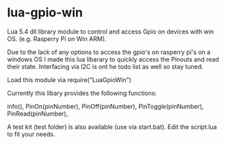 # lua-gpio-win
Lua 5.4 dll library module to control and access Gpio on devices with win OS. (e.g. Rasperry Pi on Win ARM).

Due to the lack of any options to access the gpio's on rasperry pi's on a windows OS I made this lua libarary
to quickly access the Pinouts and read their state. Interfacing via I2C is ont he todo list as well so stay tuned.

Load this module via require("LuaGpioWin")

Currently this libary provides the following functions:

info(),
PinOn(pinNumber),
PinOff(pinNumber),
PinToggle(pinNumber),
PinRead(pinNumber),

A test kit (test folder) is also available (use via start.bat). Edit the script.lua to fit your needs.
